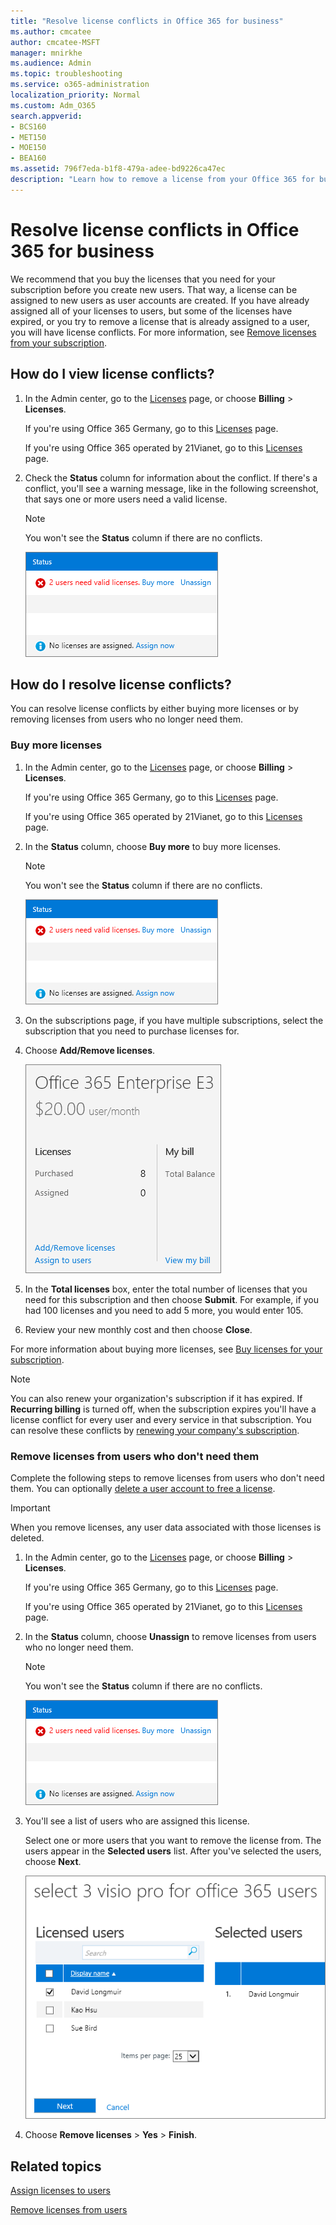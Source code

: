 ```yaml
---
title: "Resolve license conflicts in Office 365 for business"
ms.author: cmcatee
author: cmcatee-MSFT
manager: mnirkhe
ms.audience: Admin
ms.topic: troubleshooting
ms.service: o365-administration
localization_priority: Normal
ms.custom: Adm_O365
search.appverid:
- BCS160
- MET150
- MOE150
- BEA160
ms.assetid: 796f7eda-b1f8-479a-adee-bd9226ca47ec
description: "Learn how to remove a license from your Office 365 for business subscription when the license is already assigned to someone."
---
```


# Resolve license conflicts in Office 365 for business

We recommend that you buy the licenses that you need for your subscription before you create new users. That way, a license can be assigned to new users as user accounts are created. If you have already assigned all of your licenses to users, but some of the licenses have expired, or you try to remove a license that is already assigned to a user, you will have license conflicts. For more information, see [Remove licenses from your subscription](remove-licenses-from-subscription.md).
  
## How do I view license conflicts?

1. In the Admin center, go to the <a href="https://go.microsoft.com/fwlink/p/?linkid=842264" target="_blank">Licenses</a> page, or choose **Billing** \> **Licenses**.
    
    If you're using Office 365 Germany, go to this <a href="https://go.microsoft.com/fwlink/p/?linkid=848038" target="_blank">Licenses</a> page. 
    
    If you're using Office 365 operated by 21Vianet, go to this <a href="https://go.microsoft.com/fwlink/p/?linkid=850625" target="_blank">Licenses</a> page. 
    
2. Check the **Status** column for information about the conflict. If there's a conflict, you'll see a warning message, like in the following screenshot, that says one or more users need a valid license. 
    
    > [!NOTE]
    > You won't see the **Status** column if there are no conflicts. 
  
    ![Status column on the Licenses page.](../media/c58c8b04-9c61-48fa-a1ae-6f072feac36a.png)
  
## How do I resolve license conflicts?

You can resolve license conflicts by either buying more licenses or by removing licenses from users who no longer need them.
  
### Buy more licenses

1. In the Admin center, go to the <a href="https://go.microsoft.com/fwlink/p/?linkid=842264" target="_blank">Licenses</a> page, or choose **Billing** \> **Licenses**.
    
    If you're using Office 365 Germany, go to this <a href="https://go.microsoft.com/fwlink/p/?linkid=848038" target="_blank">Licenses</a> page. 
    
    If you're using Office 365 operated by 21Vianet, go to this <a href="https://go.microsoft.com/fwlink/p/?linkid=850625" target="_blank">Licenses</a> page. 
    
2. In the **Status** column, choose **Buy more** to buy more licenses. 
    
    > [!NOTE]
    > You won't see the **Status** column if there are no conflicts. 
  
    ![Status column on the Licenses page.](../media/c58c8b04-9c61-48fa-a1ae-6f072feac36a.png)
  
3. On the subscriptions page, if you have multiple subscriptions, select the subscription that you need to purchase licenses for.
    
4. Choose **Add/Remove licenses**.
    
    ![Add/Remove licenses link on the Subscriptions page.](../media/311304a6-7384-43c6-82dc-087764488be7.png)
  
5. In the **Total licenses** box, enter the total number of licenses that you need for this subscription and then choose **Submit**. For example, if you had 100 licenses and you need to add 5 more, you would enter 105.
    
6. Review your new monthly cost and then choose **Close**.
    
For more information about buying more licenses, see [Buy licenses for your subscription](buy-licenses.md).
  
> [!NOTE]
> You can also renew your organization's subscription if it has expired. If **Recurring billing** is turned off, when the subscription expires you'll have a license conflict for every user and every service in that subscription. You can resolve these conflicts by [renewing your company's subscription](renew-your-subscription.md). 
  
### Remove licenses from users who don't need them

Complete the following steps to remove licenses from users who don't need them. You can optionally [delete a user account to free a license](../add-users-2/delete-a-user.md).
  
> [!IMPORTANT]
> When you remove licenses, any user data associated with those licenses is deleted. 
  
1. In the Admin center, go to the <a href="https://go.microsoft.com/fwlink/p/?linkid=842264" target="_blank">Licenses</a> page, or choose **Billing** \> **Licenses**.
    
    If you're using Office 365 Germany, go to this <a href="https://go.microsoft.com/fwlink/p/?linkid=848038" target="_blank">Licenses</a> page. 
    
    If you're using Office 365 operated by 21Vianet, go to this <a href="https://go.microsoft.com/fwlink/p/?linkid=850625" target="_blank">Licenses</a> page. 
    
2. In the **Status** column, choose **Unassign** to remove licenses from users who no longer need them. 
    
    > [!NOTE]
    > You won't see the **Status** column if there are no conflicts. 
  
    ![Status column on the Licenses page.](../media/c58c8b04-9c61-48fa-a1ae-6f072feac36a.png)
  
3. You'll see a list of users who are assigned this license.
    
    Select one or more users that you want to remove the license from. The users appear in the **Selected users** list. After you've selected the users, choose **Next**.
    
    ![Select users in which to remove licenses.](../media/e65bde53-f5c8-4f01-ba3d-bdd88764e1ad.png)
  
4. Choose **Remove licenses** \> **Yes** \> **Finish**.
    
## Related topics

[Assign licenses to users](assign-licenses-to-users.md)
  
[Remove licenses from users](remove-licenses-from-users.md)